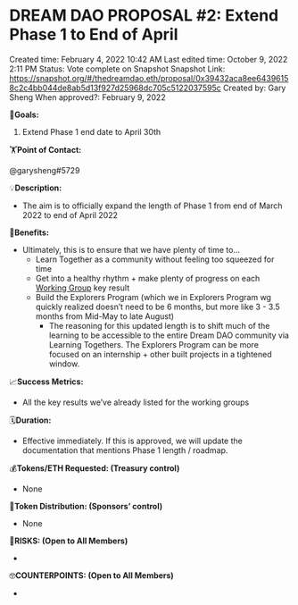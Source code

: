 # DREAM DAO PROPOSAL #2: Extend Phase 1 to End of April

Created time: February 4, 2022 10:42 AM
Last edited time: October 9, 2022 2:11 PM
Status: Vote complete on Snapshot
Snapshot Link: https://snapshot.org/#/thedreamdao.eth/proposal/0x39432aca8ee64396158c2c4bb044de8ab5d13f927d25968dc705c5122037595c
Created by: Gary Sheng
When approved?: February 9, 2022

🎯**Goals:**

1. Extend Phase 1 end date to April 30th

🏋️**Point of Contact:**

@garysheng#5729

💡**Description:**

- The aim is to officially expand the length of Phase 1 from end of March 2022 to end of April 2022

💚**Benefits:**

- Ultimately, this is to ensure that we have plenty of time to...
    - Learn Together as a community without feeling too squeezed for time
    - Get into a healthy rhythm + make plenty of progress on each [Working Group](../../Document%20Archive%20816b78f2e0c6400e8ce641cdd07e5402/Dream%20DAO%20Working%20Groups%20Home%20Season%201%204d1702104a2f4180a27e92b0510bd283/Dream%20DAO%20Phase%201%20Working%20Groups%20c53752864e064f6da1b9f1c4ed1019ba.md) key result
    - Build the Explorers Program (which we in Explorers Program wg quickly realized doesn’t need to be 6 months, but more like 3 - 3.5 months from Mid-May to late August)
        - The reasoning for this updated length is to shift much of the learning to be accessible to the entire Dream DAO community via Learning Togethers. The Explorers Program can be more focused on an internship + other built projects in a tightened window.

📈**Success Metrics:**

- All the key results we’ve already listed for the working groups

🗓️**Duration:**

- Effective immediately. If this is approved, we will update the documentation that mentions Phase 1 length / roadmap.

💰**Tokens/ETH Requested: (Treasury control)**

- None

💸**Token Distribution: (Sponsors’ control)**

- None

🤨**RISKS: (Open to All Members)**

- 

🤓**COUNTERPOINTS: (Open to All Members)**

-